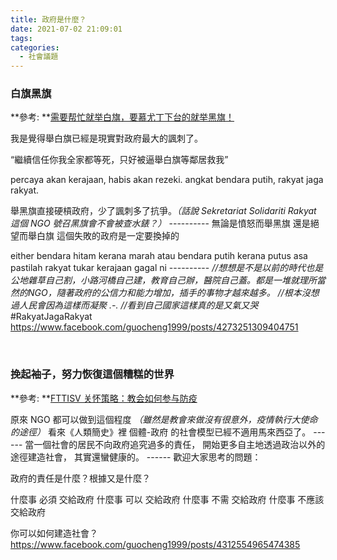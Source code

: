```yaml
---
title: 政府是什麼？
date: 2021-07-02 21:09:01
tags:
categories:
  - 社會議題 
---
```

### 白旗黑旗 ###
**參考: **[需要帮忙就举白旗，要慕尤丁下台的就举黑旗！](https://www.facebook.com/umany2001/posts/4393643690666156)

我是覺得舉白旗已經是現實對政府最大的諷刺了。
<!-- more -->
“繼續信任你我全家都等死，只好被逼舉白旗等鄰居救我”

percaya akan kerajaan, habis akan rezeki.
angkat bendara putih, rakyat jaga rakyat.

舉黑旗直接硬槓政府，少了諷刺多了抗爭。_（話說 Sekretariat Solidariti Rakyat 這個 NGO 號召黑旗會不會被查水錶？）_
\----------
無論是憤怒而舉黑旗
還是絕望而舉白旗
這個失敗的政府是一定要換掉的

either bendara hitam kerana marah
atau bendara putih kerana putus asa
pastilah rakyat tukar kerajaan gagal ni
\----------
_//想想是不是以前的時代也是公地雜草自己割，小路河橋自己建，教育自己辦，醫院自己蓋。都是一堆就理所當然的NGO，隨著政府的公信力和能力增加，插手的事物才越來越多。_
_//根本沒想過人民會因為這樣而凝聚 .-._
_//看到自己國家這樣真的是又氣又哭_
\#RakyatJagaRakyat
<https://www.facebook.com/guocheng1999/posts/4273251309404751>

<br>

### 挽起袖子，努力恢復這個糟糕的世界 ###
**參考: **[FTTISV 关怀策略：教会如何参与防疫](https://www.facebook.com/mychristian4justice/posts/4036659686412563)

原來 NGO 都可以做到這個程度
_（雖然是教會來做沒有很意外，疫情執行大使命的途徑）_
看來《人類簡史》裡
個體-政府 的社會模型已經不適用馬來西亞了。
\------
當一個社會的居民不向政府追究過多的責任，
開始更多自主地透過政治以外的途徑建造社會，
其實還蠻健康的。
\------
歡迎大家思考的問題：

政府的責任是什麼？根據又是什麼？

什麼事 必須 交給政府
什麼事 可以 交給政府
什麼事 不需 交給政府
什麼事 不應該 交給政府

你可以如何建造社會？
<https://www.facebook.com/guocheng1999/posts/4312554965474385>
